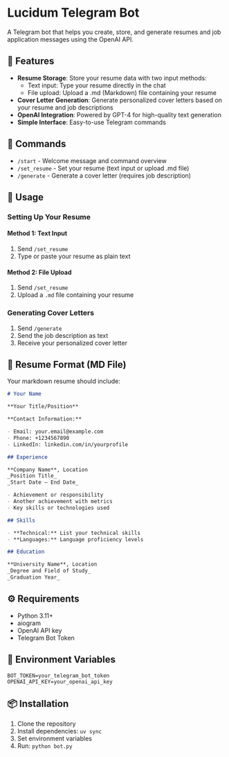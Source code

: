 # Lucidum Telegram Bot

A Telegram bot that helps you create, store, and generate resumes and job application messages using the OpenAI API.

## 🧠 Features

- **Resume Storage**: Store your resume data with two input methods:
  - Text input: Type your resume directly in the chat
  - File upload: Upload a .md (Markdown) file containing your resume
- **Cover Letter Generation**: Generate personalized cover letters based on your resume and job descriptions
- **OpenAI Integration**: Powered by GPT-4 for high-quality text generation
- **Simple Interface**: Easy-to-use Telegram commands

## 🚀 Commands

- `/start` - Welcome message and command overview
- `/set_resume` - Set your resume (text input or upload .md file)
- `/generate` - Generate a cover letter (requires job description)

## 📝 Usage

### Setting Up Your Resume

#### Method 1: Text Input

1. Send `/set_resume`
2. Type or paste your resume as plain text

#### Method 2: File Upload

1. Send `/set_resume`
2. Upload a `.md` file containing your resume

### Generating Cover Letters

1. Send `/generate`
2. Send the job description as text
3. Receive your personalized cover letter

## 📄 Resume Format (MD File)

Your markdown resume should include:

```markdown
# Your Name

**Your Title/Position**

**Contact Information:**

- Email: your.email@example.com
- Phone: +1234567890
- LinkedIn: linkedin.com/in/yourprofile

## Experience

**Company Name**, Location
_Position Title_
_Start Date — End Date_

- Achievement or responsibility
- Another achievement with metrics
- Key skills or technologies used

## Skills

- **Technical:** List your technical skills
- **Languages:** Language proficiency levels

## Education

**University Name**, Location
_Degree and Field of Study_
_Graduation Year_
```

## ⚙️ Requirements

- Python 3.11+
- aiogram
- OpenAI API key
- Telegram Bot Token

## 🔧 Environment Variables

```env
BOT_TOKEN=your_telegram_bot_token
OPENAI_API_KEY=your_openai_api_key
```

## 📦 Installation

1. Clone the repository
2. Install dependencies: `uv sync`
3. Set environment variables
4. Run: `python bot.py`
